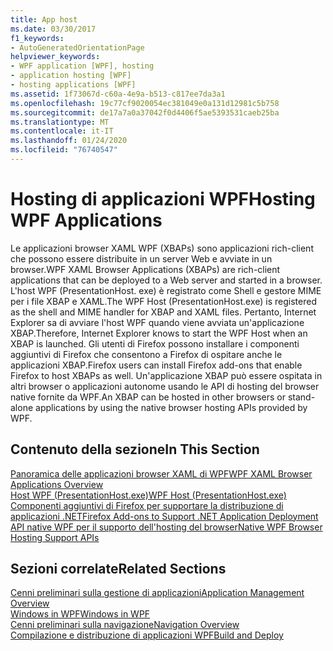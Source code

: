 ```yaml
---
title: App host
ms.date: 03/30/2017
f1_keywords:
- AutoGeneratedOrientationPage
helpviewer_keywords:
- WPF application [WPF], hosting
- application hosting [WPF]
- hosting applications [WPF]
ms.assetid: 1f73067d-c60a-4e9a-b513-c817ee7da3a1
ms.openlocfilehash: 19c77cf9020054ec381049e0a131d12981c5b758
ms.sourcegitcommit: de17a7a0a37042f0d4406f5ae5393531caeb25ba
ms.translationtype: MT
ms.contentlocale: it-IT
ms.lasthandoff: 01/24/2020
ms.locfileid: "76740547"
---
```

# <a name="hosting-wpf-applications"></a><span data-ttu-id="0cc98-102">Hosting di applicazioni WPF</span><span class="sxs-lookup"><span data-stu-id="0cc98-102">Hosting WPF Applications</span></span>
<span data-ttu-id="0cc98-103">Le applicazioni browser XAML WPF (XBAPs) sono applicazioni rich-client che possono essere distribuite in un server Web e avviate in un browser.</span><span class="sxs-lookup"><span data-stu-id="0cc98-103">WPF XAML Browser Applications (XBAPs) are rich-client applications that can be deployed to a Web server and started in a browser.</span></span> <span data-ttu-id="0cc98-104">L'host WPF (PresentationHost. exe) è registrato come Shell e gestore MIME per i file XBAP e XAML.</span><span class="sxs-lookup"><span data-stu-id="0cc98-104">The WPF Host (PresentationHost.exe) is registered as the shell and MIME handler for XBAP and XAML files.</span></span> <span data-ttu-id="0cc98-105">Pertanto, Internet Explorer sa di avviare l'host WPF quando viene avviata un'applicazione XBAP.</span><span class="sxs-lookup"><span data-stu-id="0cc98-105">Therefore, Internet Explorer knows to start the WPF Host when an XBAP is launched.</span></span> <span data-ttu-id="0cc98-106">Gli utenti di Firefox possono installare i componenti aggiuntivi di Firefox che consentono a Firefox di ospitare anche le applicazioni XBAP.</span><span class="sxs-lookup"><span data-stu-id="0cc98-106">Firefox users can install Firefox add-ons that enable Firefox to host XBAPs as well.</span></span> <span data-ttu-id="0cc98-107">Un'applicazione XBAP può essere ospitata in altri browser o applicazioni autonome usando le API di hosting del browser native fornite da WPF.</span><span class="sxs-lookup"><span data-stu-id="0cc98-107">An XBAP can be hosted in other browsers or stand-alone applications by using the native browser hosting APIs provided by WPF.</span></span>  
  
## <a name="in-this-section"></a><span data-ttu-id="0cc98-108">Contenuto della sezione</span><span class="sxs-lookup"><span data-stu-id="0cc98-108">In This Section</span></span>  
 [<span data-ttu-id="0cc98-109">Panoramica delle applicazioni browser XAML di WPF</span><span class="sxs-lookup"><span data-stu-id="0cc98-109">WPF XAML Browser Applications Overview</span></span>](wpf-xaml-browser-applications-overview.md)  
   [<span data-ttu-id="0cc98-110">Host WPF (PresentationHost.exe)</span><span class="sxs-lookup"><span data-stu-id="0cc98-110">WPF Host (PresentationHost.exe)</span></span>](wpf-host-presentationhost-exe.md)  
  [<span data-ttu-id="0cc98-111">Componenti aggiuntivi di Firefox per supportare la distribuzione di applicazioni .NET</span><span class="sxs-lookup"><span data-stu-id="0cc98-111">Firefox Add-ons to Support .NET Application Deployment</span></span>](firefox-add-ons-to-support-net-application-deployment.md)  
  [<span data-ttu-id="0cc98-112">API native WPF per il supporto dell'hosting del browser</span><span class="sxs-lookup"><span data-stu-id="0cc98-112">Native WPF Browser Hosting Support APIs</span></span>](native-wpf-browser-hosting-support-apis.md)  
  
## <a name="related-sections"></a><span data-ttu-id="0cc98-113">Sezioni correlate</span><span class="sxs-lookup"><span data-stu-id="0cc98-113">Related Sections</span></span>  
 [<span data-ttu-id="0cc98-114">Cenni preliminari sulla gestione di applicazioni</span><span class="sxs-lookup"><span data-stu-id="0cc98-114">Application Management Overview</span></span>](application-management-overview.md)  
  [<span data-ttu-id="0cc98-115">Windows in WPF</span><span class="sxs-lookup"><span data-stu-id="0cc98-115">Windows in WPF</span></span>](windows-in-wpf-applications.md)  
  [<span data-ttu-id="0cc98-116">Cenni preliminari sulla navigazione</span><span class="sxs-lookup"><span data-stu-id="0cc98-116">Navigation Overview</span></span>](navigation-overview.md)  
  [<span data-ttu-id="0cc98-117">Compilazione e distribuzione di applicazioni WPF</span><span class="sxs-lookup"><span data-stu-id="0cc98-117">Build and Deploy</span></span>](building-and-deploying-wpf-applications.md)
